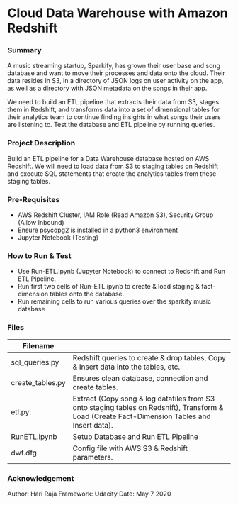 # Cloud Data Warehouse with Amazon Redshift 

### Summary

A music streaming startup, Sparkify, has grown their user base and song database and want to move their processes and data onto the cloud. Their data resides in S3, in a directory of JSON logs on user activity on the app, as well as a directory with JSON metadata on the songs in their app.

We need to build an ETL pipeline that extracts their data from S3, stages them in Redshift, and transforms data into a set of dimensional tables for their analytics team to continue finding insights in what songs their users are listening to. Test the database and ETL pipeline by running queries.

### Project Description

Build an ETL pipeline for a Data Warehouse database hosted on AWS Redshift. We will need to load data from S3 to staging tables on Redshift and execute SQL statements that create the analytics tables from these staging tables.

### Pre-Requisites
* AWS Redshift Cluster, IAM Role (Read Amazon S3), Security Group (Allow Inbound)
* Ensure psycopg2 is installed in a python3 environment
* Jupyter Notebook (Testing)

### How to Run & Test

* Use Run-ETL.ipynb (Jupyter Notebook) to connect to Redshift and Run ETL Pipeline. 
* Run first two cells of Run-ETL.ipynb to create & load staging & fact-dimension tables onto the database.
* Run remaining cells to run various queries over the sparkify music database

### Files
| Filename |  |
| ------ | ------ |
| sql_queries.py | Redshift queries to create & drop tables, Copy & Insert data into the tables, etc. | 
| create_tables.py | Ensures clean database, connection and create tables. |
| etl.py: | Extract (Copy song & log datafiles from S3 onto staging tables on Redshift), Transform & Load (Create Fact-Dimension Tables and Insert data). |
| RunETL.ipynb | Setup Database and Run ETL Pipeline |
| dwf.dfg | Config file with AWS S3 & Redshift parameters. |


### Acknowledgement
Author: Hari Raja
Framework: Udacity
Date: May 7 2020
